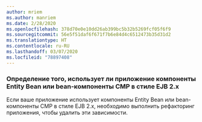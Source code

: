 ```yaml
---
author: mriem
ms.author: manriem
ms.date: 2/28/2020
ms.openlocfilehash: 378d70e0e10dd26ab399bc5b32b5269fcf05f6f9
ms.sourcegitcommit: 56e5f51daf6f671f7b6e84d4c6512473b35d31d2
ms.translationtype: HT
ms.contentlocale: ru-RU
ms.lasthandoff: 03/07/2020
ms.locfileid: "78897408"
---
```

### <a name="determine-whether-your-application-uses-entity-beans-or-ejb-2x-style-cmp-beans"></a>Определение того, использует ли приложение компоненты Entity Bean или bean-компоненты CMP в стиле EJB 2.x

Если ваше приложение использует компоненты Entity Bean или bean-компоненты CMP в стиле EJB 2.x, необходимо выполнить рефакторинг приложения, чтобы удалить эти зависимости.
